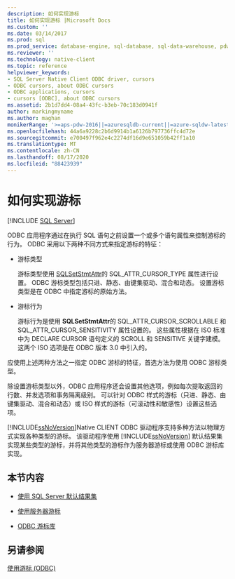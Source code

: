 ```yaml
---
description: 如何实现游标
title: 如何实现游标 |Microsoft Docs
ms.custom: ''
ms.date: 03/14/2017
ms.prod: sql
ms.prod_service: database-engine, sql-database, sql-data-warehouse, pdw
ms.reviewer: ''
ms.technology: native-client
ms.topic: reference
helpviewer_keywords:
- SQL Server Native Client ODBC driver, cursors
- ODBC cursors, about ODBC cursors
- ODBC applications, cursors
- cursors [ODBC], about ODBC cursors
ms.assetid: 2b1d7dd4-08a4-43fc-b3eb-70c183d0941f
author: markingmyname
ms.author: maghan
monikerRange: '>=aps-pdw-2016||=azuresqldb-current||=azure-sqldw-latest||>=sql-server-2016||=sqlallproducts-allversions||>=sql-server-linux-2017||=azuresqldb-mi-current'
ms.openlocfilehash: 44a6a9228c2b6d9914b1a6126b797736ffc4d72e
ms.sourcegitcommit: e700497f962e4c2274df16d9e651059b42ff1a10
ms.translationtype: MT
ms.contentlocale: zh-CN
ms.lasthandoff: 08/17/2020
ms.locfileid: "88423939"
---
```

# <a name="how-cursors-are-implemented"></a>如何实现游标
[!INCLUDE [SQL Server](../../../includes/applies-to-version/sql-asdb-asdbmi-asa-pdw.md)]

  ODBC 应用程序通过在执行 SQL 语句之前设置一个或多个语句属性来控制游标的行为。 ODBC 采用以下两种不同方式来指定游标的特征：  
  
-   游标类型  
  
     游标类型使用 [SQLSetStmtAttr](../../../relational-databases/native-client-odbc-api/sqlsetstmtattr.md)的 SQL_ATTR_CURSOR_TYPE 属性进行设置。 ODBC 游标类型包括只进、静态、由键集驱动、混合和动态。 设置游标类型是在 ODBC 中指定游标的原始方法。  
  
-   游标行为  
  
     游标行为是使用 **SQLSetStmtAttr**的 SQL_ATTR_CURSOR_SCROLLABLE 和 SQL_ATTR_CURSOR_SENSITIVITY 属性设置的。 这些属性根据在 ISO 标准中为 DECLARE CURSOR 语句定义的 SCROLL 和 SENSITIVE 关键字建模。 这两个 ISO 选项是在 ODBC 版本 3.0 中引入的。  
  
 应使用上述两种方法之一指定 ODBC 游标的特征，首选方法为使用 ODBC 游标类型。  
  
 除设置游标类型以外，ODBC 应用程序还会设置其他选项，例如每次提取返回的行数、并发选项和事务隔离级别。 可以针对 ODBC 样式的游标（只进、静态、由键集驱动、混合和动态）或 ISO 样式的游标（可滚动性和敏感性）设置这些选项。  
  
 [!INCLUDE[ssNoVersion](../../../includes/ssnoversion-md.md)]Native CLIENT ODBC 驱动程序支持多种方法以物理方式实现各种类型的游标。 该驱动程序使用 [!INCLUDE[ssNoVersion](../../../includes/ssnoversion-md.md)] 默认结果集实现某些类型的游标，并将其他类型的游标作为服务器游标或使用 ODBC 游标库实现。  
  
## <a name="in-this-section"></a>本节内容  
  
-   [使用 SQL Server 默认结果集](../../../relational-databases/native-client-odbc-cursors/implementation/using-sql-server-default-result-sets.md)  
  
-   [使用服务器游标](../../../relational-databases/native-client-odbc-cursors/implementation/using-server-cursors.md)  
  
-   [ODBC 游标库](../../../relational-databases/native-client-odbc-cursors/implementation/odbc-cursor-library.md)  
  
## <a name="see-also"></a>另请参阅  
 [使用游标 &#40;ODBC&#41;](../../../relational-databases/native-client-odbc-cursors/using-cursors-odbc.md)  
  
  
